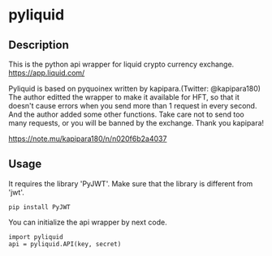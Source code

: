 # pyliquid

## Description

This is the python api wrapper for liquid crypto currency exchange.
https://app.liquid.com/

Pyliquid is based on pyquoinex written by kapipara.(Twitter: @kapipara180)
The author editted the wrapper to make it available for HFT, so that it doesn't
cause errors when you send more than 1 request in every second. And the author
added some other functions.
Take care not to send too many requests, or you will be banned by the exchange.
Thank you kapipara!

https://note.mu/kapipara180/n/n020f6b2a4037

## Usage

It requires the library 'PyJWT'. Make sure that the library is different from 
'jwt'.

```
pip install PyJWT
```
You can initialize the api wrapper by next code.

```
import pyliquid
api = pyliquid.API(key, secret)
```

